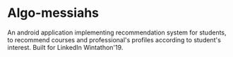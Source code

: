 # Algo-messiahs

An android application implementing recommendation system for students, to recommend courses and professional's profiles according to student's interest.
Built for LinkedIn Wintathon'19.
